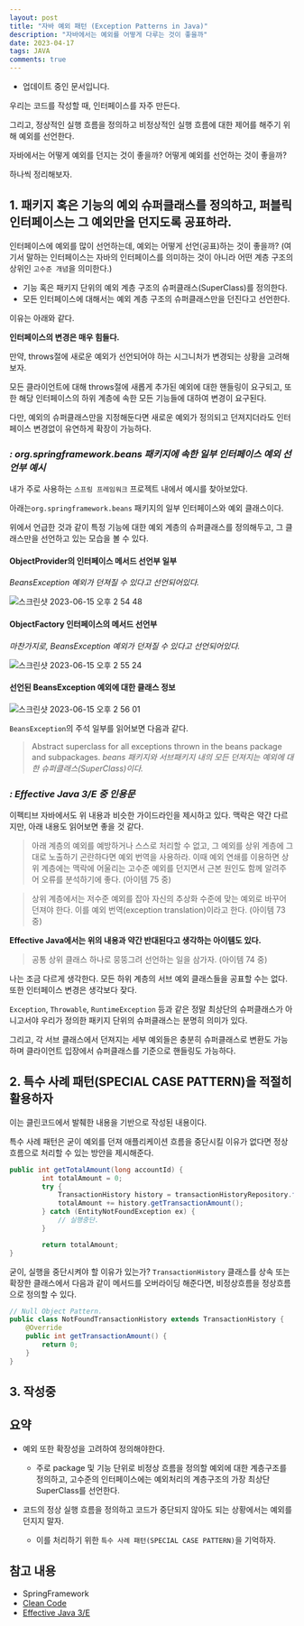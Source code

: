 ```yaml
---
layout: post
title: "자바 예외 패턴 (Exception Patterns in Java)"
description: "자바에서는 예외를 어떻게 다루는 것이 좋을까"
date: 2023-04-17
tags: JAVA
comments: true
---
```


- 업데이트 중인 문서입니다.

우리는 코드를 작성할 때, 인터페이스를 자주 만든다.

그리고, 정상적인 실행 흐름을 정의하고 비정상적인 실행 흐름에 대한 제어를 해주기 위해 예외를 선언한다.

자바에서는 어떻게 예외를 던지는 것이 좋을까? 어떻게 예외를 선언하는 것이 좋을까?

하나씩 정리해보자.

## 1. 패키지 혹은 기능의 예외 슈퍼클래스를 정의하고, 퍼블릭 인터페이스는 그 예외만을 던지도록 공표하라.

인터페이스에 예외를 많이 선언하는데, 예외는 어떻게 선언(공표)하는 것이 좋을까? (여기서 말하는 인터페이스는 자바의 인터페이스를 의미하는 것이 아니라 어떤 계층 구조의 상위인 `고수준 개념`을 의미한다.)

- 기능 혹은 패키지 단위의 예외 계층 구조의 슈퍼클래스(SuperClass)를 정의한다.
- 모든 인터페이스에 대해서는 예외 계층 구조의 슈퍼클래스만을 던진다고 선언한다.

이유는 아래와 같다.

**인터페이스의 변경은 매우 힘들다.**
 
 만약, throws절에 새로운 예외가 선언되어야 하는 시그니처가 변경되는 상황을 고려해보자.
 
 모든 클라이언트에 대해 throws절에 새롭게 추가된 예외에 대한 핸들링이 요구되고, 또한 해당 인터페이스의 하위 계층에 속한 모든 기능들에 대하여 변경이 요구된다.
 
 다만, 예외의 슈퍼클래스만을 지정해둔다면 새로운 예외가 정의되고 던져지더라도 인터페이스 변경없이 유연하게 확장이 가능하다.


### *: org.springframework.beans 패키지에 속한 일부 인터페이스 예외 선언부 예시*

내가 주로 사용하는 `스프링 프레임워크` 프로젝트 내에서 예시를 찾아보았다.

아래는`org.springframework.beans` 패키지의 일부 인터페이스와 예외 클래스이다.

위에서 언급한 것과 같이 특정 기능에 대한 예외 계층의 슈퍼클래스를 정의해두고, 그 클래스만을 선언하고 있는 모습을 볼 수 있다.

#### ObjectProvider의 인터페이스 메서드 선언부 일부
*BeansException 예외가 던져질 수 있다고 선언되어있다.*

![스크린샷 2023-06-15 오후 2 54 48](https://github.com/parkhuiwo0/parkhuiwo0.github.io/assets/48363085/ff76c8b4-0ab0-4501-9567-79291f18c530)

#### ObjectFactory 인터페이스의 메서드 선언부
*마찬가지로, BeansException 예외가 던져질 수 있다고 선언되어있다.*

![스크린샷 2023-06-15 오후 2 55 24](https://github.com/parkhuiwo0/parkhuiwo0.github.io/assets/48363085/1c067947-e555-4e4c-9400-d5aa8f0d4317)

#### 선언된 BeansException 예외에 대한 클래스 정보
![스크린샷 2023-06-15 오후 2 56 01](https://github.com/parkhuiwo0/parkhuiwo0.github.io/assets/48363085/7456864f-1eac-4e71-81f3-b9e2cfb6e2e3)

`BeansException`의 주석 일부를 읽어보면 다음과 같다.

> Abstract superclass for all exceptions thrown in the beans package and subpackages.
 *beans 패키지와 서브패키지 내의 모든 던져지는 예외에 대한 슈퍼클래스(SuperClass)이다.*


### *: Effective Java 3/E 중 인용문*

이펙티브 자바에서도 위 내용과 비슷한 가이드라인을 제시하고 있다. 맥락은 약간 다르지만, 아래 내용도 읽어보면 좋을 것 같다.

> 아래 계층의 예외를 예방하거나 스스로 처리할 수 없고, 그 예외를 상위 계층에 그대로 노출하기 곤란하다면 예외 번역을 사용하라. 이때 예외 연쇄를 이용하면 상위 계층에는 맥락에 어울리는 고수준 예외를 던지면서 근본 원인도 함께 알려주어 오류를 분석하기에 좋다. (아이템 75 중)

> 상위 계층에서는 저수준 예외를 잡아 자신의 추상화 수준에 맞는 예외로 바꾸어 던져야 한다. 이를 예외 번역(exception translation)이라고 한다. (아이템 73 중)

**Effective Java에서는 위의 내용과 약간 반대된다고 생각하는 아이템도 있다.**
> 공통 상위 클래스 하나로 뭉뚱그려 선언하는 일을 삼가자. (아이템 74 중)

나는 조금 다르게 생각한다. 모든 하위 계층의 서브 예외 클래스들을 공표할 수는 없다. 또한 인터페이스 변경은 생각보다 잦다.

`Exception`, `Throwable`, `RuntimeException` 등과 같은 정말 최상단의 슈퍼클래스가 아니고서야 우리가 정의한 패키지 단위의 슈퍼클래스는 분명히 의미가 있다.

그리고, 각 서브 클래스에서 던져지는 세부 예외들은 충분히 슈퍼클래스로 변환도 가능하며 클라이언트 입장에서 슈퍼클래스를 기준으로 핸들링도 가능하다.

## 2. 특수 사례 패턴(SPECIAL CASE PATTERN)을 적절히 활용하자

이는 클린코드에서 발췌한 내용을 기반으로 작성된 내용이다.

특수 사례 패턴은 굳이 예외를 던져 애플리케이션 흐름을 중단시킬 이유가 없다면 정상흐름으로 처리할 수 있는 방안을 제시해준다.

```java
public int getTotalAmount(long accountId) {
        int totalAmount = 0;
        try {
            TransactionHistory history = transactionHistoryRepository.findByAccountId(accountId);
            totalAmount += history.getTransactionAmount();
        } catch (EntityNotFoundException ex) {
            // 실행중단.
        }

        return totalAmount;
}
```

굳이, 실행을 중단시켜야 할 이유가 있는가? `TransactionHistory` 클래스를 상속 또는 확장한 클래스에서 다음과 같이 메서드를 오버라이딩 해준다면, 비정상흐름을 정상흐름으로 정의할 수 있다.

```java
// Null Object Pattern.
public class NotFoundTransactionHistory extends TransactionHistory {
    @Override
    public int getTransactionAmount() {
        return 0;
    }
}
```

## 3. 작성중

## 요약
- 예외 또한 확장성을 고려하여 정의해야한다.
    - 주로 package 및 기능 단위로 비정상 흐름을 정의할 예외에 대한 계층구조를 정의하고, 고수준의 인터페이스에는 예외처리의 계층구조의 가장 최상단 SuperClass를 선언한다.
     
- 코드의 정상 실행 흐름을 정의하고 코드가 중단되지 않아도 되는 상황에서는 예외를 던지지 말자.
    - 이를 처리하기 위한 `특수 사례 패턴(SPECIAL CASE PATTERN)`을 기억하자.


## 참고 내용
- SpringFramework 
- [Clean Code](https://www.yes24.com/Product/Goods/11681152)
- [Effective Java 3/E](https://www.yes24.com/Product/Goods/65551284)
